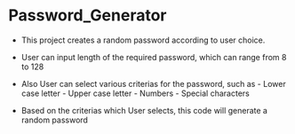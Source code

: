 # Password_Generator

* This project creates a random password according to user choice.

* User can input length of the required password, which can range from 8 to 128

* Also User can select various criterias for the password, such as
         - Lower case letter
         - Upper case letter
         - Numbers
         - Special characters

* Based on the criterias which User selects, this code will generate a random password